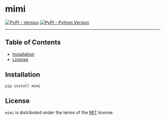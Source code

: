 # mimi

[![PyPI - Version](https://img.shields.io/pypi/v/mimi.svg)](https://pypi.org/project/mimi)
[![PyPI - Python Version](https://img.shields.io/pypi/pyversions/mimi.svg)](https://pypi.org/project/mimi)

-----

## Table of Contents

- [Installation](#installation)
- [License](#license)

## Installation

```console
pip install mimi
```

## License

`mimi` is distributed under the terms of the [MIT](https://spdx.org/licenses/MIT.html) license.
